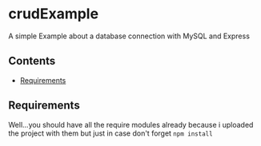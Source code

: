 # crudExample
A simple Example about a database connection with MySQL and Express

## Contents
- [Requirements](#Requirements)

## Requirements
Well...you should have all the require modules already because i uploaded the project with them but just in case don't forget ```npm install```
